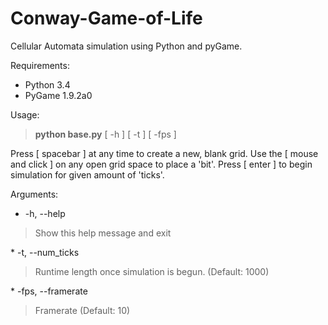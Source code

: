 Conway-Game-of-Life
===================

Cellular Automata simulation using Python and pyGame.

Requirements:
* Python 3.4
* PyGame 1.9.2a0

Usage: 
<blockquote><b>python base.py</b> [ -h ] [ -t ] [ -fps ] </blockquote>

Press [ spacebar ] at any time to create a new, blank grid.
Use the [ mouse and click ] on any open grid space to place a 'bit'.
Press [ enter ] to begin simulation for given amount of 'ticks'.

Arguments:
*  -h, --help 
<blockquote> Show this help message and exit </blockquote>
*  -t, --num_ticks 
<blockquote> Runtime length once simulation is begun. (Default: 1000) </blockquote>
* -fps, --framerate 
<blockquote> Framerate (Default: 10) </blockquote>

